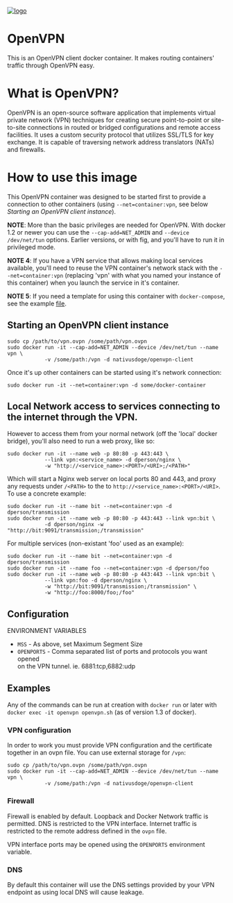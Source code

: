 [![logo](https://raw.githubusercontent.com/nativusdoge/openvpn-client/master/logo.png)](https://openvpn.net/)

# OpenVPN

This is an OpenVPN client docker container. It makes routing containers'
traffic through OpenVPN easy.

# What is OpenVPN?

OpenVPN is an open-source software application that implements virtual private
network (VPN) techniques for creating secure point-to-point or site-to-site
connections in routed or bridged configurations and remote access facilities.
It uses a custom security protocol that utilizes SSL/TLS for key exchange. It is
capable of traversing network address translators (NATs) and firewalls.

# How to use this image

This OpenVPN container was designed to be started first to provide a connection
to other containers (using `--net=container:vpn`, see below *Starting an OpenVPN
client instance*).

**NOTE**: More than the basic privileges are needed for OpenVPN. With docker 1.2
or newer you can use the `--cap-add=NET_ADMIN` and `--device /dev/net/tun`
options. Earlier versions, or with fig, and you'll have to run it in privileged
mode.

**NOTE 4**: If you have a VPN service that allows making local services
available, you'll need to reuse the VPN container's network stack with the
`--net=container:vpn` (replacing 'vpn' with what you named your instance of this
container) when you launch the service in it's container.

**NOTE 5**: If you need a template for using this container with
`docker-compose`, see the example
[file](https://github.com/nativusdoge/openvpn-client/raw/master/docker-compose.yml).

## Starting an OpenVPN client instance

    sudo cp /path/to/vpn.ovpn /some/path/vpn.ovpn
    sudo docker run -it --cap-add=NET_ADMIN --device /dev/net/tun --name vpn \
                -v /some/path:/vpn -d nativusdoge/openvpn-client

Once it's up other containers can be started using it's network connection:

    sudo docker run -it --net=container:vpn -d some/docker-container

## Local Network access to services connecting to the internet through the VPN.

However to access them from your normal network (off the 'local' docker bridge),
you'll also need to run a web proxy, like so:

    sudo docker run -it --name web -p 80:80 -p 443:443 \
                --link vpn:<service_name> -d dperson/nginx \
                -w "http://<service_name>:<PORT>/<URI>;/<PATH>"

Which will start a Nginx web server on local ports 80 and 443, and proxy any
requests under `/<PATH>` to the to `http://<service_name>:<PORT>/<URI>`. To use
a concrete example:

    sudo docker run -it --name bit --net=container:vpn -d dperson/transmission
    sudo docker run -it --name web -p 80:80 -p 443:443 --link vpn:bit \
                -d dperson/nginx -w "http://bit:9091/transmission;/transmission"

For multiple services (non-existant 'foo' used as an example):

    sudo docker run -it --name bit --net=container:vpn -d dperson/transmission
    sudo docker run -it --name foo --net=container:vpn -d dperson/foo
    sudo docker run -it --name web -p 80:80 -p 443:443 --link vpn:bit \
                --link vpn:foo -d dperson/nginx \
                -w "http://bit:9091/transmission;/transmission" \
                -w "http://foo:8000/foo;/foo"

## Configuration

ENVIRONMENT VARIABLES

 * `MSS` - As above, set Maximum Segment Size
 * `OPENPORTS` - Comma separated list of ports and protocols you want opened \
 on the VPN tunnel. ie. 6881:tcp,6882:udp

## Examples

Any of the commands can be run at creation with `docker run` or later with
`docker exec -it openvpn openvpn.sh` (as of version 1.3 of docker).

### VPN configuration

In order to work you must provide VPN configuration and the certificate \
together in an ovpn file. You can use external storage for `/vpn`:

    sudo cp /path/to/vpn.ovpn /some/path/vpn.ovpn
    sudo docker run -it --cap-add=NET_ADMIN --device /dev/net/tun --name vpn \
                -v /some/path:/vpn -d nativusdoge/openvpn-client

### Firewall

Firewall is enabled by default. Loopback and Docker Network traffic is \
permitted. DNS is restricted to the VPN interface. Internet traffic is \
restricted to the remote address defined in the `ovpn` file.

VPN interface ports may be opened using the `OPENPORTS` environment variable.

### DNS

By default this container will use the DNS settings provided by your VPN \
endpoint as using local DNS will cause leakage.
